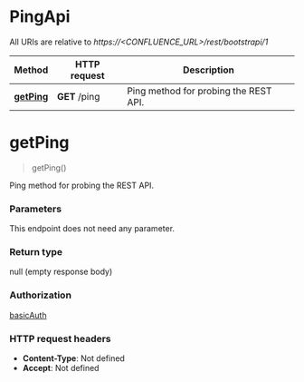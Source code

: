 # PingApi

All URIs are relative to *https://&lt;CONFLUENCE_URL&gt;/rest/bootstrapi/1*

| Method | HTTP request | Description |
|------------- | ------------- | -------------|
| [**getPing**](PingApi.md#getPing) | **GET** /ping | Ping method for probing the REST API. |


<a name="getPing"></a>
# **getPing**
> getPing()

Ping method for probing the REST API.

### Parameters
This endpoint does not need any parameter.

### Return type

null (empty response body)

### Authorization

[basicAuth](../README.md#basicAuth)

### HTTP request headers

- **Content-Type**: Not defined
- **Accept**: Not defined

